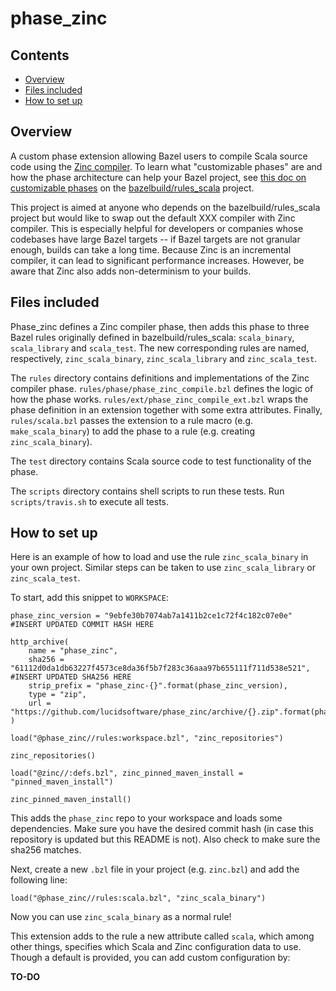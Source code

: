 # phase_zinc

## Contents
*  [Overview](#overview)
*  [Files included](#files-included)
*  [How to set up](#how-to-set-up)

## Overview
A custom phase extension allowing Bazel users to compile Scala source code using the [Zinc compiler](https://github.com/sbt/zinc). To learn what "customizable phases" are and how the phase architecture can help your Bazel project, see [this doc on customizable phases](https://github.com/bazelbuild/rules_scala/blob/master/docs/customizable_phase.md) on the [bazelbuild/rules_scala](https://github.com/bazelbuild/rules_scala) project.

This project is aimed at anyone who depends on the bazelbuild/rules_scala project but would like to swap out the default XXX compiler with Zinc compiler. This is especially helpful for developers or companies whose codebases have large Bazel targets -- if Bazel targets are not granular enough, builds can take a long time. Because Zinc is an incremental compiler, it can lead to significant performance increases. However, be aware that Zinc also adds non-determinism to your builds.

## Files included

Phase_zinc defines a Zinc compiler phase, then adds this phase to three Bazel rules originally defined in bazelbuild/rules_scala: `scala_binary`, `scala_library` and `scala_test`. The new corresponding rules are named, respectively, `zinc_scala_binary`, `zinc_scala_library` and `zinc_scala_test`.

The `rules` directory contains definitions and implementations of the Zinc compiler phase. `rules/phase/phase_zinc_compile.bzl` defines the logic of how the phase works. `rules/ext/phase_zinc_compile_ext.bzl` wraps the phase definition in an extension together with some extra attributes. Finally, `rules/scala.bzl` passes the extension to a rule macro (e.g. `make_scala_binary`) to add the phase to a rule (e.g. creating `zinc_scala_binary`).
 
The `test` directory contains Scala source code to test functionality of the phase.

The `scripts` directory contains shell scripts to run these tests. Run `scripts/travis.sh` to execute all tests.

## How to set up

 Here is an example of how to load and use the rule `zinc_scala_binary` in your own project. Similar steps can be taken to use `zinc_scala_library` or `zinc_scala_test`. 
 
To start, add this snippet to `WORKSPACE`:
```
phase_zinc_version = "9ebfe30b7074ab7a1411b2ce1c72f4c182c07e0e" #INSERT UPDATED COMMIT HASH HERE

http_archive(
    name = "phase_zinc",
    sha256 = "61112d0da1db63227f4573ce8da36f5b7f283c36aaa97b655111f711d538e521", #INSERT UPDATED SHA256 HERE
    strip_prefix = "phase_zinc-{}".format(phase_zinc_version),
    type = "zip",
    url = "https://github.com/lucidsoftware/phase_zinc/archive/{}.zip".format(phase_zinc_version),
)

load("@phase_zinc//rules:workspace.bzl", "zinc_repositories")

zinc_repositories()

load("@zinc//:defs.bzl", zinc_pinned_maven_install = "pinned_maven_install")

zinc_pinned_maven_install()
```
This adds the `phase_zinc` repo to your workspace and loads some dependencies. Make sure you have the desired commit hash (in case this repository is updated but this README is not). Also check to make sure the sha256 matches.

Next, create a new `.bzl` file in your project (e.g. `zinc.bzl`) and add the following line:
```
load("@phase_zinc//rules:scala.bzl", "zinc_scala_binary")
```
Now you can use `zinc_scala_binary` as a normal rule!

This extension adds to the rule a new attribute called `scala`, which among other things, specifies which Scala and Zinc configuration data to use. Though a default is provided, you can add custom configuration by:

**TO-DO**








